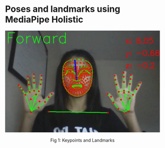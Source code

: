 # Poses and landmarks using MediaPipe Holistic

<p align = "center">
<img src = "Images/keypoints.png"> 
<width="375" height="223">
</p>
<p align = "center">
Fig 1: Keypoints and Landmarks
</p>

